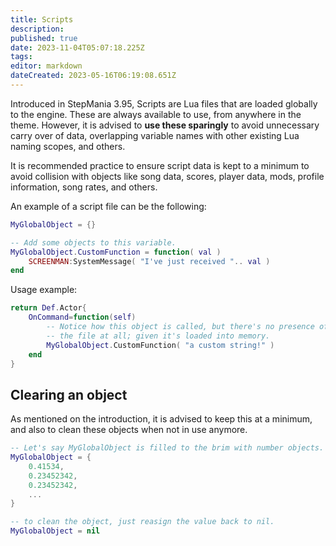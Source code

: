 ```yaml
---
title: Scripts
description: 
published: true
date: 2023-11-04T05:07:18.225Z
tags: 
editor: markdown
dateCreated: 2023-05-16T06:19:08.651Z
---
```


Introduced in StepMania 3.95, Scripts are Lua files that are loaded globally to the engine. These are always available to use, from anywhere in the theme. However, it is advised to **use these sparingly** to avoid unnecessary carry over of data, overlapping variable names with other existing Lua naming scopes, and others.

It is recommended practice to ensure script data is kept to a minimum to avoid collision with objects like song data, scores, player data, mods, profile information, song rates, and others.

An example of a script file can be the following:
```lua
MyGlobalObject = {}

-- Add some objects to this variable.
MyGlobalObject.CustomFunction = function( val )
	SCREENMAN:SystemMessage( "I've just received ".. val )
end
```

Usage example:
```lua
return Def.Actor{
	OnCommand=function(self)
		-- Notice how this object is called, but there's no presence of MyGlobalObject on this actor or even
		-- the file at all; given it's loaded into memory.
		MyGlobalObject.CustomFunction( "a custom string!" )
	end
}
```

## Clearing an object
As mentioned on the introduction, it is advised to keep this at a minimum, and also to clean these objects when
not in use anymore.

```lua
-- Let's say MyGlobalObject is filled to the brim with number objects.
MyGlobalObject = {
	0.41534,
	0.23452342,
	0.23452342,
	...
}

-- to clean the object, just reasign the value back to nil.
MyGlobalObject = nil
```